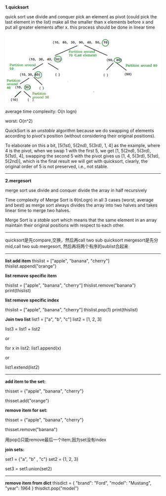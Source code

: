 **1.quicksort**

quick sort use divide and conquer
pick an element as pivot (could pick the last element in the list)
make all the smaller than x elements before x and put all greater elements after x. this process should be done in linear time

![quicksort partition](../screenshots/QuickSort2.png)

average time complexity: O(n logn)

worst: O(n^2)

QuickSort is an *unstable* algorithm because we do swapping of elements according to pivot's position (without considering their original positions).

To elaborate on this a bit, [5(1st), 5(2nd), 5(3rd), 1, 4] as the example, where 4 is the pivot, when we swap 1 with the first 5, we get [1, 5(2nd), 5(3rd), 5(1st), 4], swapping the second 5 with the pivot gives us [1, 4, 5(3rd), 5(1st), 5(2nd)], which is the final result we will get with quicksort, clearly, the original order of 5 is not preserved, i.e., not stable. 


<hr>

**2.mergesort**

merge sort use divide and conquer
divide the array in half recursively

Time complexity of Merge Sort is  θ(nLogn) in all 3 cases (worst, average and best) as merge sort always divides the array into two halves and takes linear time to merge two halves.

Merge Sort is a *stable* sort which means that the same element in an array maintain their original positions with respect to each other.

<hr>
quicksort是先compare,交换，然后再call two sub quicksort
mergesort是先分mid,call two sub mergesort, 然后再将两个有序的sublist合起来

<hr>

**list add item**
thislist = ["apple", "banana", "cherry"]
thislist.append("orange")

**list remove specific item**

thislist = ["apple", "banana", "cherry"]
thislist.remove("banana")
print(thislist)

**list remove specific index**

thislist = ["apple", "banana", "cherry"]
thislist.pop(1)
print(thislist)

**Join two list**
list1 = ["a", "b", "c"]
list2 = [1, 2, 3]

list3 = list1 + list2

or

for x in list2:
  list1.append(x)

or

list1.extend(list2)

<hr>

**add item to the set:**

thisset = {"apple", "banana", "cherry"}

thisset.add("orange")

**remove item for set:**

thisset = {"apple", "banana", "cherry"}

thisset.remove("banana")

用pop()只能remove最后一个item,因为set没有index

**join sets:**

set1 = {"a", "b" , "c"}
set2 = {1, 2, 3}

set3 = set1.union(set2)

<hr>

**remove item from dict**
thisdict =	{
  "brand": "Ford",
  "model": "Mustang",
  "year": 1964
}
thisdict.pop("model")